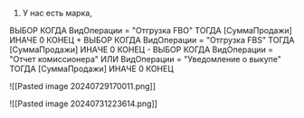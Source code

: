 1) У нас есть марка, 

ВЫБОР КОГДА ВидОперации = "Отгрузка FBO" ТОГДА [СуммаПродажи]  ИНАЧЕ 0 КОНЕЦ +
ВЫБОР КОГДА ВидОперации = "Отгрузка FBS" ТОГДА [СуммаПродажи]  ИНАЧЕ 0 КОНЕЦ -
ВЫБОР КОГДА ВидОперации = "Отчет комиссионера" ИЛИ ВидОперации = "Уведомление о выкупе" ТОГДА [СуммаПродажи]  ИНАЧЕ 0 КОНЕЦ  

![[Pasted image 20240729170011.png]]

![[Pasted image 20240731223614.png]]